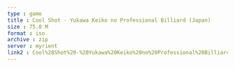 ```yaml
---
type : game
title : Cool Shot - Yukawa Keiko no Professional Billiard (Japan)
size : 75.0 M
format : iso
archive : zip
server : myrient
link2 : Cool%20Shot%20-%20Yukawa%20Keiko%20no%20Professional%20Billiard%20%28Japan%29
---
```


